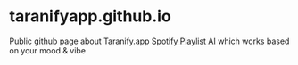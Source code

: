 # taranifyapp.github.io

Public github page about Taranify.app [Spotify Playlist AI](https://taranify.app) which works based on your mood & vibe
